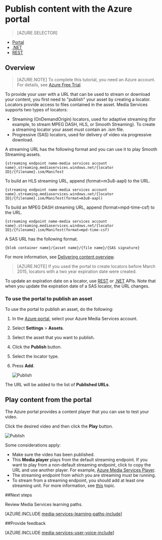 <properties
    pageTitle="  Publish content with the Azure portal | Microsoft Azure"
    description="This tutorial walks you through the steps of publishing your content with the Azure portal."
    services="media-services"
    documentationCenter=""
    authors="Juliako"
    manager="erikre"
    editor=""/>

<tags
    ms.service="media-services"
    ms.workload="media"
    ms.tgt_pltfrm="na"
    ms.devlang="na"
    ms.topic="article"
    ms.date="10/24/2016"
    ms.author="juliako"/>

# <a name="publish-content-with-the-azure-portal"></a>Publish content with the Azure portal

> [AZURE.SELECTOR]
- [Portal](media-services-portal-publish.md)
- [.NET](media-services-deliver-streaming-content.md)
- [REST](media-services-rest-deliver-streaming-content.md)

## <a name="overview"></a>Overview

> [AZURE.NOTE] To complete this tutorial, you need an Azure account. For details, see [Azure Free Trial](https://azure.microsoft.com/pricing/free-trial/). 

To provide your user with a  URL that can be used to stream or download your content, you first need to "publish" your asset by creating a locator. Locators provide access to files contained in the asset. Media Services supports two types of locators: 

- Streaming (OnDemandOrigin) locators, used for adaptive streaming (for example, to stream MPEG DASH, HLS, or Smooth Streaming). To create a streaming locator your asset must contain an .ism file. 
- Progressive (SAS) locators, used for delivery of video via progressive download.


A streaming URL has the following format and you can use it to play Smooth Streaming assets.

    {streaming endpoint name-media services account name}.streaming.mediaservices.windows.net/{locator ID}/{filename}.ism/Manifest

To build an HLS streaming URL, append (format=m3u8-aapl) to the URL.

    {streaming endpoint name-media services account name}.streaming.mediaservices.windows.net/{locator ID}/{filename}.ism/Manifest(format=m3u8-aapl)

To build an  MPEG DASH streaming URL, append (format=mpd-time-csf) to the URL.

    {streaming endpoint name-media services account name}.streaming.mediaservices.windows.net/{locator ID}/{filename}.ism/Manifest(format=mpd-time-csf)

A SAS URL has the following format.

    {blob container name}/{asset name}/{file name}/{SAS signature}

For more information, see [Delivering content overview](media-services-deliver-content-overview.md).

>[AZURE.NOTE] If you used the portal to create locators before March 2015, locators with a two year expiration date were created.  

To update an expiration date on a locator, use [REST](http://msdn.microsoft.com/library/azure/hh974308.aspx#update_a_locator ) or [.NET](http://go.microsoft.com/fwlink/?LinkID=533259) APIs. Note that when you update the expiration date of a SAS locator, the URL changes.

### <a name="to-use-the-portal-to-publish-an-asset"></a>To use the portal to publish an asset

To use the portal to publish an asset, do the following:

1. In the [Azure portal](https://portal.azure.com/), select your Azure Media Services account.
1. Select **Settings** > **Assets**.
1. Select the asset that you want to publish.
1. Click the **Publish** button.
1. Select the locator type.
2. Press **Add**.

    ![Publish](./media/media-services-portal-vod-get-started/media-services-publish1.png)

The URL will be added to the list of **Published URLs**.

## <a name="play-content-from-the-portal"></a>Play content from the portal

The Azure portal provides a content player that you can use to test your video.

Click the desired video and then click the **Play** button.

![Publish](./media/media-services-portal-vod-get-started/media-services-play.png)

Some considerations apply:

- Make sure the video has been published.
- This **Media player** plays from the default streaming endpoint. If you want to play from a non-default streaming endpoint, click to copy the URL and use another player. For example, [Azure Media Services Player](http://amsplayer.azurewebsites.net/azuremediaplayer.html).
- The streaming endpoint from which you are streaming must be running.  
- To stream from a streaming endpoint, you should add at least one streaming unit. For more information, see [this](media-services-portal-scale-streaming-endpoints.md) topic.   

##<a name="next-steps"></a>Next steps

Review Media Services learning paths.

[AZURE.INCLUDE [media-services-learning-paths-include](../../includes/media-services-learning-paths-include.md)]

##<a name="provide-feedback"></a>Provide feedback

[AZURE.INCLUDE [media-services-user-voice-include](../../includes/media-services-user-voice-include.md)]


